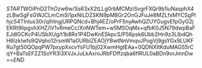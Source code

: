 $START$WOiPnD2ThOzw6w/Ss63xX2tLLg0rbMCMziSvgrFXQr9b1iuNasphX4zLBwSgFsGWJCLmCmSi1pxNiLDZSKN9pM8Gr2OnGJFuJe8MZLfxMYCSgPlhjc54TInlus30r/qIhIngjURPQNcd+Bhj4EZ/oPrF5nyAwhQZUYGugvEfpGyG2jEKRt9IipgvhXHZ/iV1vRmeCc/XnNWTem+w5MSOqMx+qfbK0J5N79dwpBaFEJdlGCKcP4USbXUg/t1b8Rx1P4DwKnESkpcS/P56psk6Ubb2Hn9z3LIbdQhH6Izklwfs9QVqho12rsmW1a0URblZEAOjYBwtNnVmqvJPogVj9gsYGx9LUKFRu7gt50QOpqPW7pxypXxcvYsFU1bj02XwmHgtEAa+0QDNXItKduMAG55rCqY+BaTsEF2Z1SoYR3l3XVJxJuLkAxroJRbFDffzqba6flRUL0aBDn9orJmnDw==$END$